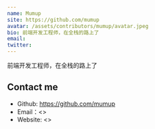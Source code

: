 ```yaml
---
name: Mumup
site: https://github.com/mumup
avatar: /assets/contributors/mumup/avatar.jpeg
bio: 前端开发工程师，在全栈的路上了
email: 
twitter: 
---
```


前端开发工程师，在全栈的路上了

## Contact me

- Github: <https://github.com/mumup>
- Email：<>
- Website: <>
